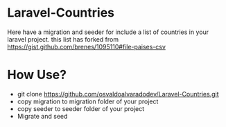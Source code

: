 # Laravel-Countries


Here have a migration and seeder for include a list of countries in your laravel project.
this list has forked from https://gist.github.com/brenes/1095110#file-paises-csv

# How Use?

 - git clone https://github.com/osvaldoalvaradodev/Laravel-Countries.git
 - copy migration to migration folder of your project
 - copy seeder to seeder folder of your project
 - Migrate and seed